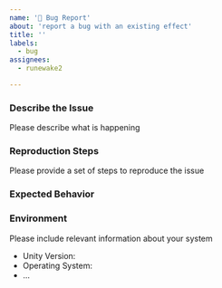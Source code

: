 ```yaml
---
name: '🐞 Bug Report'
about: 'report a bug with an existing effect'
title: ''
labels:
  - bug
assignees:
  - runewake2

---
```


### Describe the Issue

Please describe what is happening

### Reproduction Steps

Please provide a set of steps to reproduce the issue

### Expected Behavior

### Environment

Please include relevant information about your system

* Unity Version:
* Operating System:
* ...
